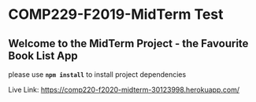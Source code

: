 # COMP229-F2019-MidTerm Test

## Welcome to the MidTerm Project - the Favourite Book List App

please use **`npm install`** to install project dependencies


Live Link: https://comp220-f2020-midterm-30123998.herokuapp.com/
